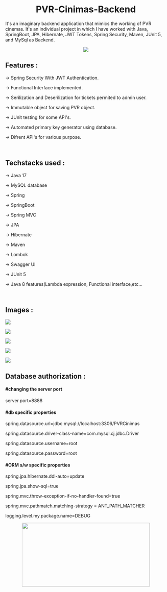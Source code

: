 <h1 align="center">PVR-Cinimas-Backend</h1>
<p>It's an imaginary backend application that mimics the working of PVR cinemas. It's an individual project in which I have worked with Java, SpringBoot, JPA, Hibernate, JWT Tokens, Spring Security, Maven, JUnit 5, and MySql as Backend.</p>
<p  align="center"><image src="https://media.tenor.com/UW05sKVRbDkAAAAC/minions.gif"/></p>
<h2>Features : </h2>
<p>-> Spring Security With JWT Authentication.</p>
<p>-> Functional Interface implemented.</p>
<p>-> Serilization and Deserilization for tickets permited to admin user.</p>
<p>-> Immutable object for saving PVR object.</p>
<p>-> JUnit testing for some API's.</p>
<p>-> Automated primary key generator using database.</p>
<p>-> Difrent API's for various purpose.</p>
</br>
<h2>Techstacks used : </h2>
<p>-> Java 17</p>
<p>-> MySQL database</p>
<p>-> Spring</p>
<p>-> SpringBoot</p>
<p>-> Spring MVC</p>
<p>-> JPA</p>
<p>-> Hibernate</p>
<p>-> Maven</p>
<p>-> Lombok</p>
<p>-> Swagger UI</p>
<p>-> JUnit 5</p>
<p>-> Java 8 features(Lambda expression, Functional interface,etc...</p>
</br>
<h2>Images : </h2>
<p><image src="https://i.imgur.com/etW1knT.png"/></p>
<p><image src="https://i.imgur.com/D2evnMr.png"/></p>
<p><image src="https://i.imgur.com/GCrHbgu.png"/></p>
<p><image src="https://i.imgur.com/bKyTYQc.png"/></p>
<p><image src="https://i.imgur.com/Oc7YCOY.png"/></p>

<h2>Database authorization : </h2>
<h4>#changing the server port</h4>
<p>server.port=8888</p>

<h4>#db specific properties</h4>
<p>spring.datasource.url=jdbc:mysql://localhost:3306/PVRCinimas</p>
<p>spring.datasource.driver-class-name=com.mysql.cj.jdbc.Driver</p>
<p>spring.datasource.username=root</p>
<p>spring.datasource.password=root</p>

<h4>#ORM s/w specific properties</h4>
<p>spring.jpa.hibernate.ddl-auto=update</p>
<p>spring.jpa.show-sql=true</p>

<p>spring.mvc.throw-exception-if-no-handler-found=true</p>
<p>spring.mvc.pathmatch.matching-strategy = ANT_PATH_MATCHER</p>
<p>logging.level.my.package.name=DEBUG</p>
<p align="center"><image src="https://media.tenor.com/THSSOLP5yUkAAAAi/anime-animated-text.gif" width="400px" height="200px"/></p>